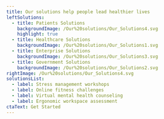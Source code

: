 ```yaml
---
title: Our solutions help people lead healthier lives
leftSolutions:
  - title: Patients Solutions
    backgroundImage: /Our%20solutions/Our_Solutions4.svg
    highlight: true
  - title: Healthcare Solutions
    backgroundImage: /Our%20solutions/Our_Solutions1.svg
  - title: Enterprise Solutions
    backgroundImage: /Our%20solutions/Our_Solutions3.svg
  - title: Government Solutions
    backgroundImage: /Our%20solutions/Our_Solutions2.svg
rightImage: /Our%20solutions/Our_Solutions4.svg
solutionsList:
  - label: Stress management workshops
  - label: Online fitness challenges
  - label: Virtual mental health counseling
  - label: Ergonomic workspace assessment
ctaText: Get Started
---
```


